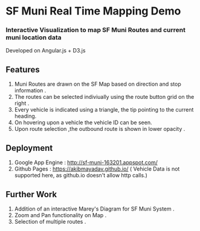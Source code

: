 # SF Muni Real Time Mapping Demo 
### Interactive Visualization to map SF Muni Routes and current muni location data 

Developed on Angular.js + D3.js 

## Features

1. Muni Routes are drawn on the SF Map based on direction and stop information .
2. The routes can be selected indiviually using the route button grid on the right .
3. Every vehicle is indicated using a triangle, the tip pointing to the current heading. 
4. On hovering upon a vehicle the vehicle ID can be seen.
5. Upon route selection ,the outbound route is shown in lower opacity . 

## Deployment 

1. Google App Engine : http://sf-muni-163201.appspot.com/
2. Github Pages : https://akibmayadav.github.io/ ( Vehicle Data is not supported here, as github.io doesn't allow http calls.)

## Further Work 

1. Addition of an interactive Marey's Diagram for SF Muni System . 
2. Zoom and Pan functionality on Map . 
3. Selection of multiple routes . 

